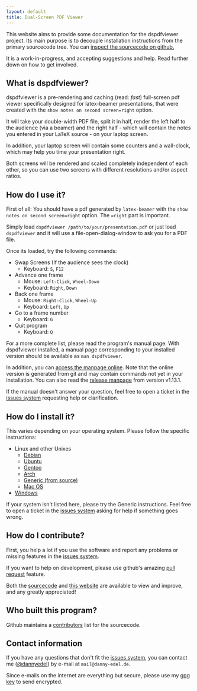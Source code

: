 ```yaml
---
layout: default
title: Dual-Screen PDF Viewer
---
```


This website aims to provide some documentation for the dspdfviewer
project. Its main purpose is to decouple installation instructions
from the primary sourcecode tree.
You can [inspect the sourcecode on github.][sourcecode]

It is a work-in-progress, and accepting suggestions and help.
Read further down on how to get involved.

## What is dspdfviewer?
dspdfviewer is a pre-rendering and caching (read: *fast*) full-screen pdf
viewer specifically designed for latex-beamer presentations,
that were created with the `show notes on second screen=right` option.

It will take your double-width PDF file, split it in half, render the
left half to the audience (via a beamer) and the right half - which will
contain the notes you entered in your LaTeX source - on your laptop screen.

In addition, your laptop screen will contain some counters and a wall-clock,
which may help you time your presentation right.

Both screens will be rendered and scaled completely independent of each other,
so you can use two screens with different resolutions and/or aspect ratios.

## How do I use it?

First of all: You should have a pdf generated by `latex-beamer` with
the `show notes on second screen=right` option. The `=right` part is important.

Simply load `dspdfviewer /path/to/your/presentation.pdf` or just load
`dspdfviewer` and it will use a file-open-dialog-window to ask you for a PDF file.

Once its loaded, try the following commands:

* Swap Screens (If the audience sees the clock)
  * Keyboard: `S`, `F12`
* Advance one frame
  * Mouse: `Left-Click`, `Wheel-Down`
  * Keyboard: `Right`, `Down`
* Back one frame
  * Mouse: `Right-Click`, `Wheel-Up`
  * Keyboard: `Left`, `Up`
* Go to a frame number
  * Keyboard: `G`
* Quit program
  * Keyboard: `Q`

For a more complete list, please read the program's manual page.
With dspdfviewer installed, a manual page corresponding to your installed version
should be available as `man dspdfviewer`.

In addition, you can [access the manpage online]. Note that the online version
is generated from git and may contain commands not yet in your installation.
You can also read the [release manpage] from version v1.13.1.

[access the manpage online]: manpage.html
[release manpage]: manpage-release.html

If the manual doesn't answer your question, feel free to open a ticket in
the [issues system] requesting help or clarification.

## How do I install it?

This varies depending on your operating system.
Please follow the specific instructions:

* Linux and other Unixes
  * [Debian](installation/debian.html)
  * [Ubuntu](installation/ubuntu.html)
  * [Gentoo](installation/gentoo.html)
  * [Arch](installation/arch.html)
  * [Generic (from source)](installation/)
  * [Mac OS](installation/macos.html)
* [Windows](installation/windows.html)

If your system isn't listed here, please try the Generic instructions. Feel free
to open a ticket in the [issues system] asking for help if something goes wrong.

[issues system]: https://github.com/dannyedel/dspdfviewer/issues

## How do I contribute?

First, you help a lot if you use the software and report any problems or
missing features in the [issues system].

If you want to help on development, please use github's
amazing [pull request] feature.

Both the [sourcecode] and [this website] are available to view and improve,
and any  greatly appreciated!

[sourcecode]: https://github.com/dannyedel/dspdfviewer
[this website]: https://github.com/dannyedel/dspdfviewer/tree/gh-pages
[pull request]: https://help.github.com/articles/using-pull-requests/

## Who built this program?

Github maintains a [contributors] list for the sourcecode.

[contributors]: https://github.com/dannyedel/dspdfviewer/graphs/contributors

## Contact information

If you have any questions that don't fit the [issues system],
you can contact me ([@dannyedel]) by e-mail at `mail@danny-edel.de`.

Since e-mails on the internet are everything but secure,
please use my [gpg key] to send encrypted.

[@dannyedel]: https://github.com/dannyedel
[gpg key]: https://sks-keyservers.net/pks/lookup?op=get&search=0xF132F84C7183343C
